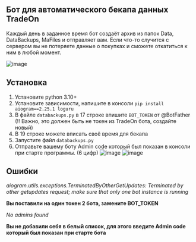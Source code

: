 ## Бот для автоматического бекапа данных TradeOn
Каждый день в заданное время бот создаёт архив из папок Data, DataBackups, MaFiles и отправляет вам.
Если что-то случится с сервером вы не потеряете данные о покупках и сможете откатиться к ним в любой момент.

![image](https://github.com/makarworld/TradeOnBackups/assets/58076271/8ffe8b32-970b-4f98-ade5-1e0ed104dbed)

## Установка
1. Установите python 3.10+
2. Установите зависимости, напишите в консоли `pip install aiogram==2.25.1 loguru`
3. В файле `databackups.py` в 17 строке впишите `BOT_TOKEN` от @BotFather (!! Важно, это должен быть не токен из TradeOn бота, создайте новый)
4. В 19 строке можете вписать своё время для бекапа
5. Запустите файл `databackups.py`
6. Отправьте вашему боту Admin code который был показан в консоли при старте программы. (6 цифр)
![image](https://github.com/makarworld/TradeOnBackups/assets/58076271/3b8c4f1f-f9c1-497a-8819-4486b8f054f1)
![image](https://github.com/makarworld/TradeOnBackups/assets/58076271/a3eca241-6d5a-4afa-80fe-1d252f8d9724)

## Ошибки

_aiogram.utils.exceptions.TerminatedByOtherGetUpdates: Terminated by other getupdates request; make sure that only one bot instance is running_

**Вы поставили на один токен 2 бота, замените BOT_TOKEN**

_No admins found_

**Вы не добавили себя в белый список, для этого введите Admin code который был показан при старте бота**
